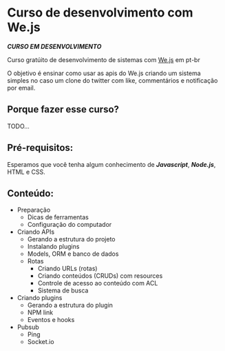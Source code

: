 # Curso de desenvolvimento com We.js

***CURSO EM DESENVOLVIMENTO***

Curso gratúito de desenvolvimento de sistemas com [We.js](https://wejs.org/) em pt-br

O objetivo é ensinar como usar as apis do We.js criando um sistema simples no caso um clone do twitter com like, commentários e notificação por email.

## Porque fazer esse curso?

TODO...

## Pré-requisitos:

Esperamos que você tenha algum conhecimento de ***Javascript***, ***Node.js***, HTML e CSS. 

## Conteúdo:

- Preparação
  - Dicas de ferramentas 
  - Configuração do computador
- Criando APIs
  - Gerando a estrutura do projeto
  - Instalando plugins
  - Models, ORM e banco de dados
  - Rotas
    - Criando URLs (rotas)
    - Criando conteúdos (CRUDs) com resources
    - Controle de acesso ao conteúdo com ACL
    - Sistema de busca
- Criando plugins
  - Gerando a estrutura do plugin
  - NPM link
  - Eventos e hooks
- Pubsub
  - Ping
  - Socket.io
